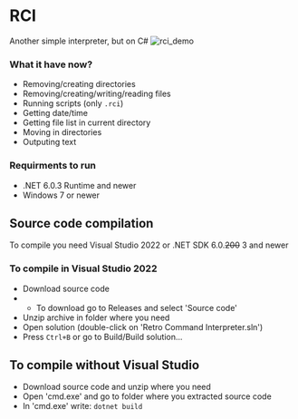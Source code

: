 # RCI
Another simple interpreter, but on C#
![rci_demo](https://user-images.githubusercontent.com/61111955/172165302-7b573730-3794-4aae-b41c-0ee151493701.gif)

### What it have now?
* Removing/creating directories
* Removing/creating/writing/reading files
* Running scripts (only `.rci`)
* Getting date/time
* Getting file list in current directory
* Moving in directories
* Outputing text

### Requirments to run
* .NET 6.0.3 Runtime and newer
* Windows 7 or newer

## Source code compilation
To compile you need Visual Studio 2022 or .NET SDK 6.0.~~200~~ 3 and newer
### To compile in Visual Studio 2022
* Download source code
* * To download go to Releases and select 'Source code'
* Unzip archive in folder where you need
* Open solution (double-click on 'Retro Command Interpreter.sln')
* Press `Ctrl+B` or go to Build/Build solution...
## To compile without Visual Studio
* Download source code and unzip where you need
* Open 'cmd.exe' and go to folder where you extracted source code
* In 'cmd.exe' write: `dotnet build`


